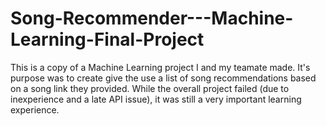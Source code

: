 # Song-Recommender---Machine-Learning-Final-Project
This is a copy of a Machine Learning project I and my teamate made. It's purpose was to create give the use a list of song recommendations based on a song link they provided. While the overall project failed (due to inexperience and a late API issue), it was still a very important learning experience.
